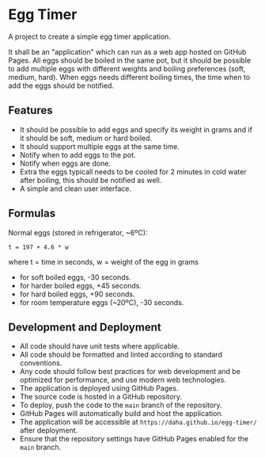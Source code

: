# Egg Timer

A project to create a simple egg timer application.

It shall be an "application" which can run as a web app hosted on GitHub Pages.
All eggs should be boiled in the same pot, but it should be possible to add
multiple eggs with different weights and boiling preferences (soft, medium,
hard). When eggs needs different boiling times, the time when to add the eggs
should be notified.

## Features

- It should be possible to add eggs and specify its weight in grams and if it
  should be soft, medium or hard boiled.
- It should support multiple eggs at the same time.
- Notify when to add eggs to the pot.
- Notify when eggs are done.
- Extra the eggs typicall needs to be cooled for 2 minutes in cold water after
  boiling, this should be notified as well.
- A simple and clean user interface.

## Formulas

Normal eggs (stored in refrigerator, ~6ºC):

```
t = 197 + 4.6 * w
```

where t = time in seconds, w = weight of the egg in grams

* for soft boiled eggs, -30 seconds.
* for harder boiled eggs, +45 seconds.
* for hard boiled eggs, +90 seconds.
* for room temperature eggs (~20ºC), -30 seconds.

## Development and Deployment

* All code should have unit tests where applicable.
* All code should be formatted and linted according to standard conventions.
* Any code should follow best practices for web development and be optimized for
  performance, and use modern web technologies.
* The application is deployed using GitHub Pages.
* The source code is hosted in a GitHub repository.
* To deploy, push the code to the `main` branch of the repository.
* GitHub Pages will automatically build and host the application.
* The application will be accessible at `https://daha.github.io/egg-timer/` after deployment.
* Ensure that the repository settings have GitHub Pages enabled for the `main` branch.
